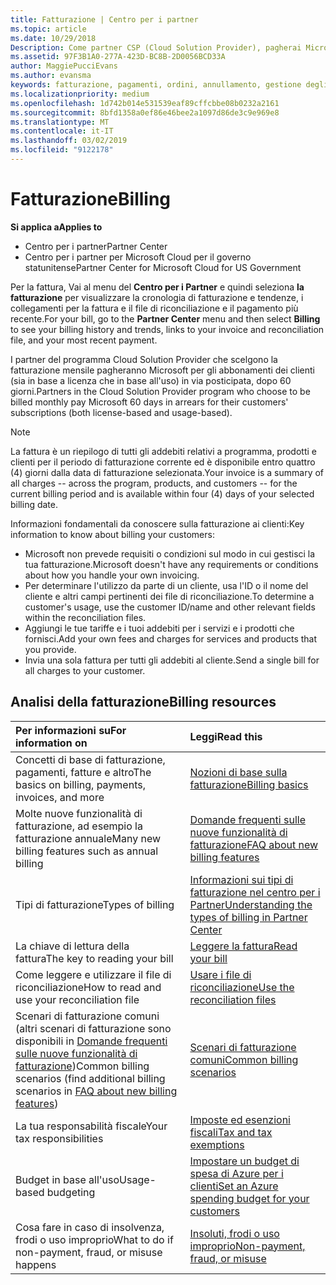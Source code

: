 ```yaml
---
title: Fatturazione | Centro per i partner
ms.topic: article
ms.date: 10/29/2018
Description: Come partner CSP (Cloud Solution Provider), pagherai Microsoft per le sottoscrizioni in base alla licenza e in base all'uso dei tuoi clienti in via posticipata, dopo 60 giorni.
ms.assetid: 97F3B1A0-277A-423D-BC8B-2D0056BCD33A
author: MaggiePucciEvans
ms.author: evansma
keywords: fatturazione, pagamenti, ordini, annullamento, gestione degli ordini, insolvenza, frode, utilizzo improprio, imposta, esenzioni fiscali, file di riconciliazione, file riconciliazione
ms.localizationpriority: medium
ms.openlocfilehash: 1d742b014e531539eaf89cffcbbe08b0232a2161
ms.sourcegitcommit: 8bfd1358a0ef86e46bee2a1097d86de3c9e969e8
ms.translationtype: MT
ms.contentlocale: it-IT
ms.lasthandoff: 03/02/2019
ms.locfileid: "9122178"
---
```

# <a name="billing"></a><span data-ttu-id="7479b-104">Fatturazione</span><span class="sxs-lookup"><span data-stu-id="7479b-104">Billing</span></span>

**<span data-ttu-id="7479b-105">Si applica a</span><span class="sxs-lookup"><span data-stu-id="7479b-105">Applies to</span></span>**

-  <span data-ttu-id="7479b-106">Centro per i partner</span><span class="sxs-lookup"><span data-stu-id="7479b-106">Partner Center</span></span>
-  <span data-ttu-id="7479b-107">Centro per i partner per Microsoft Cloud per il governo statunitense</span><span class="sxs-lookup"><span data-stu-id="7479b-107">Partner Center for Microsoft Cloud for US Government</span></span>
 
 
<span data-ttu-id="7479b-108">Per la fattura, Vai al menu del **Centro per i Partner** e quindi seleziona **la fatturazione** per visualizzare la cronologia di fatturazione e tendenze, i collegamenti per la fattura e il file di riconciliazione e il pagamento più recente.</span><span class="sxs-lookup"><span data-stu-id="7479b-108">For your bill, go to the **Partner Center** menu and then select **Billing** to see your billing history and trends, links to your invoice and reconciliation file, and your most recent payment.</span></span>

<span data-ttu-id="7479b-109">I partner del programma Cloud Solution Provider che scelgono la fatturazione mensile pagheranno Microsoft per gli abbonamenti dei clienti (sia in base a licenza che in base all'uso) in via posticipata, dopo 60 giorni.</span><span class="sxs-lookup"><span data-stu-id="7479b-109">Partners in the Cloud Solution Provider program who choose to be billed monthly pay Microsoft 60 days in arrears for their customers' subscriptions (both license-based and usage-based).</span></span>

> [!NOTE]  
> <span data-ttu-id="7479b-110">La fattura è un riepilogo di tutti gli addebiti relativi a programma, prodotti e clienti per il periodo di fatturazione corrente ed è disponibile entro quattro (4) giorni dalla data di fatturazione selezionata.</span><span class="sxs-lookup"><span data-stu-id="7479b-110">Your invoice is a summary of all charges -- across the program, products, and customers -- for the current billing period and is available within four (4) days of your selected billing date.</span></span>

<span data-ttu-id="7479b-111">Informazioni fondamentali da conoscere sulla fatturazione ai clienti:</span><span class="sxs-lookup"><span data-stu-id="7479b-111">Key information to know about billing your customers:</span></span>

-   <span data-ttu-id="7479b-112">Microsoft non prevede requisiti o condizioni sul modo in cui gestisci la tua fatturazione.</span><span class="sxs-lookup"><span data-stu-id="7479b-112">Microsoft doesn't have any requirements or conditions about how you handle your own invoicing.</span></span>
-   <span data-ttu-id="7479b-113">Per determinare l'utilizzo da parte di un cliente, usa l'ID o il nome del cliente e altri campi pertinenti dei file di riconciliazione.</span><span class="sxs-lookup"><span data-stu-id="7479b-113">To determine a customer's usage, use the customer ID/name and other relevant fields within the reconciliation files.</span></span>
-   <span data-ttu-id="7479b-114">Aggiungi le tue tariffe e i tuoi addebiti per i servizi e i prodotti che fornisci.</span><span class="sxs-lookup"><span data-stu-id="7479b-114">Add your own fees and charges for services and products that you provide.</span></span>
-   <span data-ttu-id="7479b-115">Invia una sola fattura per tutti gli addebiti al cliente.</span><span class="sxs-lookup"><span data-stu-id="7479b-115">Send a single bill for all charges to your customer.</span></span>

## <a name="billing-resources"></a><span data-ttu-id="7479b-116">Analisi della fatturazione</span><span class="sxs-lookup"><span data-stu-id="7479b-116">Billing resources</span></span>
|**<span data-ttu-id="7479b-117">Per informazioni su</span><span class="sxs-lookup"><span data-stu-id="7479b-117">For information on</span></span>**   |**<span data-ttu-id="7479b-118">Leggi</span><span class="sxs-lookup"><span data-stu-id="7479b-118">Read this</span></span>**    |
|:-----------------------------|:-----------------|
|<span data-ttu-id="7479b-119">Concetti di base di fatturazione, pagamenti, fatture e altro</span><span class="sxs-lookup"><span data-stu-id="7479b-119">The basics on billing, payments, invoices, and  more</span></span>   |[<span data-ttu-id="7479b-120">Nozioni di base sulla fatturazione</span><span class="sxs-lookup"><span data-stu-id="7479b-120">Billing basics</span></span>](billing-basics.md)
|<span data-ttu-id="7479b-121">Molte nuove funzionalità di fatturazione, ad esempio la fatturazione annuale</span><span class="sxs-lookup"><span data-stu-id="7479b-121">Many new billing features such as annual billing</span></span>   |[<span data-ttu-id="7479b-122">Domande frequenti sulle nuove funzionalità di fatturazione</span><span class="sxs-lookup"><span data-stu-id="7479b-122">FAQ about new billing features</span></span>](faq-about-new-billing-features.md)|
|<span data-ttu-id="7479b-123">Tipi di fatturazione</span><span class="sxs-lookup"><span data-stu-id="7479b-123">Types of billing</span></span>   |[<span data-ttu-id="7479b-124">Informazioni sui tipi di fatturazione nel centro per i Partner</span><span class="sxs-lookup"><span data-stu-id="7479b-124">Understanding the types of billing in Partner Center</span></span>](billing-different-types.md)   |
|<span data-ttu-id="7479b-125">La chiave di lettura della fattura</span><span class="sxs-lookup"><span data-stu-id="7479b-125">The key to reading your bill</span></span>   |[<span data-ttu-id="7479b-126">Leggere la fattura</span><span class="sxs-lookup"><span data-stu-id="7479b-126">Read your bill</span></span>](read-your-bill.md)   |
|<span data-ttu-id="7479b-127">Come leggere e utilizzare il file di riconciliazione</span><span class="sxs-lookup"><span data-stu-id="7479b-127">How to read and use your reconciliation file</span></span>   |[<span data-ttu-id="7479b-128">Usare i file di riconciliazione</span><span class="sxs-lookup"><span data-stu-id="7479b-128">Use the reconciliation files</span></span>](use-the-reconciliation-files.md)|
|<span data-ttu-id="7479b-129">Scenari di fatturazione comuni (altri scenari di fatturazione sono disponibili in [Domande frequenti sulle nuove funzionalità di fatturazione](faq-about-new-billing-features.md))</span><span class="sxs-lookup"><span data-stu-id="7479b-129">Common billing scenarios (find additional billing scenarios in [FAQ about new billing features](faq-about-new-billing-features.md))</span></span>|[<span data-ttu-id="7479b-130">Scenari di fatturazione comuni</span><span class="sxs-lookup"><span data-stu-id="7479b-130">Common billing scenarios</span></span>](common-billing-scenarios.md)|
|<span data-ttu-id="7479b-131">La tua responsabilità fiscale</span><span class="sxs-lookup"><span data-stu-id="7479b-131">Your tax responsibilities</span></span>   | [<span data-ttu-id="7479b-132">Imposte ed esenzioni fiscali</span><span class="sxs-lookup"><span data-stu-id="7479b-132">Tax and tax exemptions</span></span>](tax-and-tax-exemptions.md)|
|<span data-ttu-id="7479b-133">Budget in base all'uso</span><span class="sxs-lookup"><span data-stu-id="7479b-133">Usage-based budgeting</span></span>    |[<span data-ttu-id="7479b-134">Impostare un budget di spesa di Azure per i clienti</span><span class="sxs-lookup"><span data-stu-id="7479b-134">Set an Azure spending budget for your customers</span></span>](set-an-azure-spending-budget-for-your-customers.md)|
|<span data-ttu-id="7479b-135">Cosa fare in caso di insolvenza, frodi o uso improprio</span><span class="sxs-lookup"><span data-stu-id="7479b-135">What to do if non-payment, fraud, or misuse happens</span></span>   |[<span data-ttu-id="7479b-136">Insoluti, frodi o uso improprio</span><span class="sxs-lookup"><span data-stu-id="7479b-136">Non-payment, fraud, or misuse</span></span>](non-payment--fraud--or-misuse.md)|




















